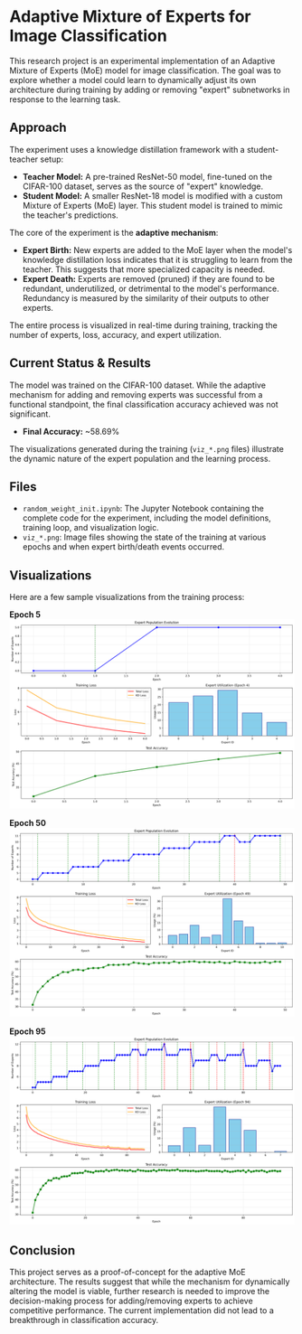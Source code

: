 # Adaptive Mixture of Experts for Image Classification

This research project is an experimental implementation of an Adaptive Mixture of Experts (MoE) model for image classification. The goal was to explore whether a model could learn to dynamically adjust its own architecture during training by adding or removing "expert" subnetworks in response to the learning task.

## Approach

The experiment uses a knowledge distillation framework with a student-teacher setup:

*   **Teacher Model:** A pre-trained ResNet-50 model, fine-tuned on the CIFAR-100 dataset, serves as the source of "expert" knowledge.
*   **Student Model:** A smaller ResNet-18 model is modified with a custom Mixture of Experts (MoE) layer. This student model is trained to mimic the teacher's predictions.

The core of the experiment is the **adaptive mechanism**:

*   **Expert Birth:** New experts are added to the MoE layer when the model's knowledge distillation loss indicates that it is struggling to learn from the teacher. This suggests that more specialized capacity is needed.
*   **Expert Death:** Experts are removed (pruned) if they are found to be redundant, underutilized, or detrimental to the model's performance. Redundancy is measured by the similarity of their outputs to other experts.

The entire process is visualized in real-time during training, tracking the number of experts, loss, accuracy, and expert utilization.

## Current Status & Results

The model was trained on the CIFAR-100 dataset. While the adaptive mechanism for adding and removing experts was successful from a functional standpoint, the final classification accuracy achieved was not significant.

*   **Final Accuracy:** ~58.69%

The visualizations generated during the training (`viz_*.png` files) illustrate the dynamic nature of the expert population and the learning process.

## Files

*   `random_weight_init.ipynb`: The Jupyter Notebook containing the complete code for the experiment, including the model definitions, training loop, and visualization logic.
*   `viz_*.png`: Image files showing the state of the training at various epochs and when expert birth/death events occurred.

## Visualizations

Here are a few sample visualizations from the training process:

**Epoch 5**
![Epoch 5](Assets/viz_epoch5.png)

**Epoch 50**
![Epoch 50](Assets/viz_epoch50.png)

**Epoch 95**
![Epoch 95](Assets/viz_epoch95.png)

## Conclusion

This project serves as a proof-of-concept for the adaptive MoE architecture. The results suggest that while the mechanism for dynamically altering the model is viable, further research is needed to improve the decision-making process for adding/removing experts to achieve competitive performance. The current implementation did not lead to a breakthrough in classification accuracy.
